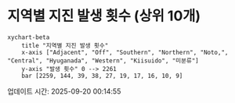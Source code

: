 # 지역별 지진 발생 횟수 (상위 10개)

```mermaid
xychart-beta
    title "지역별 지진 발생 횟수"
    x-axis ["Adjacent", "Off", "Southern", "Northern", "Noto,", "Central", "Hyuganada", "Western", "Kiisuido", "미분류"]
    y-axis "발생 횟수" 0 --> 2261
    bar [2259, 144, 39, 38, 27, 19, 17, 16, 10, 9]
```

업데이트 시간: 2025-09-20 00:14:55
